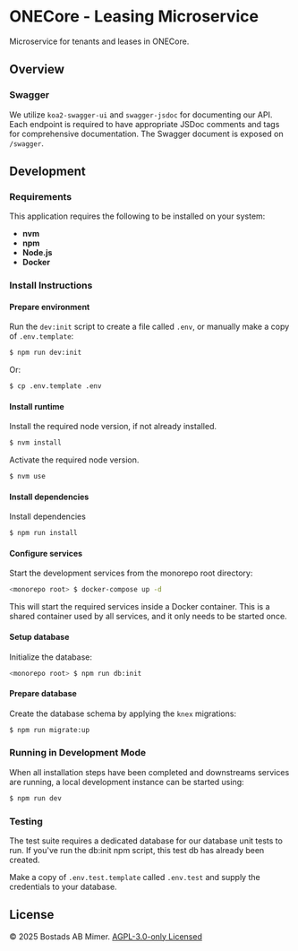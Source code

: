 # ONECore - Leasing Microservice

Microservice for tenants and leases in ONECore.

## Overview

### Swagger

We utilize `koa2-swagger-ui` and `swagger-jsdoc` for documenting our API. Each endpoint is required to have appropriate
JSDoc comments and tags for comprehensive documentation. The Swagger document is exposed on `/swagger`.

## Development

### Requirements

This application requires the following to be installed on your system:

- **nvm**
- **npm**
- **Node.js**
- **Docker**

### Install Instructions

#### Prepare environment

Run the `dev:init` script to create a file called `.env`, or manually make a copy of `.env.template`:

```sh
$ npm run dev:init
```

Or:

```sh
$ cp .env.template .env
```

#### Install runtime

Install the required node version, if not already installed.

```sh
$ nvm install
```

Activate the required node version.

```sh
$ nvm use
```

#### Install dependencies

Install dependencies

```sh
$ npm run install
```

#### Configure services

Start the development services from the monorepo root directory:

```sh
<monorepo root> $ docker-compose up -d
```

This will start the required services inside a Docker container. This is a shared container used by all services, and it only needs to be started once.

#### Setup database

Initialize the database:

```sh
<monorepo root> $ npm run db:init
```

#### Prepare database

Create the database schema by applying the `knex` migrations:

```sh
$ npm run migrate:up
```

### Running in Development Mode

When all installation steps have been completed and downstreams services are running, a local development instance can be started using:

```sh
$ npm run dev
```

### Testing

The test suite requires a dedicated database for our database unit tests to run.
If you've run the db:init npm script, this test db has already been created.

Make a copy of `.env.test.template` called `.env.test` and supply
the credentials to your database.

## License

© 2025 Bostads AB Mimer. [AGPL-3.0-only Licensed](./LICENSE)
